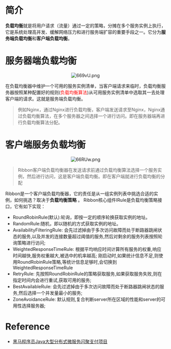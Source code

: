 # 简介

**负载均衡**就是将用户请求（流量）通过一定的策略，分摊在多个服务实例上执行，它是系统处理高并发、缓解网络压力和进行服务端扩容的重要手段之一。它分为**服务端负载均衡**和**客户端负载均衡**。

# 服务器端负载均衡

<center><img src="https://i.im5i.com/2021/06/13/669vU.png" alt="669vU.png" border="0" /></center>

在负载均衡器中维护一个可用的服务实例清单，当客户端请求来临时，负载均衡服务器按照某种配置好的规则(<font color="red">负载均衡算法</font>)从可用服务实例清单中选取其一去处理客户端的请求。这就是服务端负载均衡。

> 例如Nginx，通过Nginx进行负载均衡，客户端发送请求至Nginx，Nginx通过负载均衡算法，在多个服务器之间选择一个进行访问。即在服务器端再进行负载均衡算法分配。  

# 客户端服务负载均衡

<center><img src="https://i.im5i.com/2021/06/13/66RUw.png" alt="66RUw.png" border="0" /></center>

> Ribbon客户端负载均衡器在发送请求前通过负载均衡算法选择一个服务实例，然后进行访问，这是客户端负载均衡。即在客户端就进行负载均衡的分配  

Ribbon是一个客户端负载均衡器，它的责任是从一组实例列表中挑选合适的实例，如何挑选？取决于**负载均衡策略** 。
Ribbon核心组件IRule是负载均衡策略接口，它有如下实现：

- RoundRobinRule(默认):轮询，即按一定的顺序轮换获取实例的地址。
- RandomRule:随机，即以随机的方式获取实例的地址。
- AvailabilityFilteringRule: 会先过滤掉由于多次访问故障而处于断路器跳闸状态的服务,以及并发的连接数量超过阈值的服务,然后对剩余的服务列表按照轮询策略进行访问;
- WeightedResponseTimeRule: 根据平均响应时间计算所有服务的权重,响应时间越快,服务权重越大,被选中的机率越高; 刚启动时,如果统计信息不足,则使用RoundRobinRule策略,等统计信息足够时,会切换到
  WeightedResponseTimeRule
- RetryRule: 先按照RoundRobinRule的策略获取服务,如果获取服务失败,则在指定时间内会进行重试,获取可用的服务;
- BestAvailableRule: 会先过滤掉由于多次访问故障而处于断路器跳闸状态的服务,然后选择一个并发量最小的服务;
- ZoneAvoidanceRule: 默认规则,复合判断server所在区域的性能和server的可用性选择服务器;  

# Reference

- [黑马程序员Java大型分布式微服务闪聚支付项目](https://www.bilibili.com/video/BV17v411V79c?p=31&spm_id_from=pageDriver)